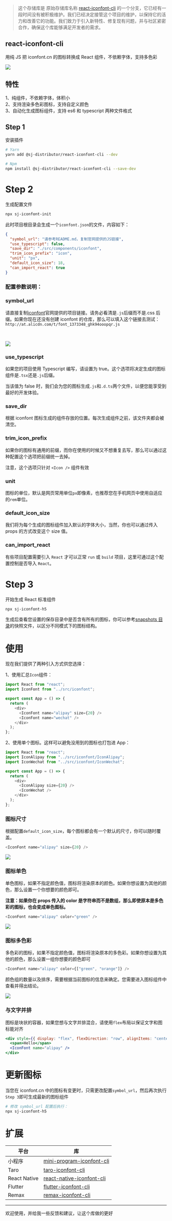 > 这个存储库是 原始存储库名称 [react-iconfont-cli](https://github.com/iconfont-cli/react-iconfont-cli) 的一个分支，它已经有一段时间没有被积极维护。我们已经决定接管这个项目的维护，以保持它的活力和改善它的功能。我们致力于引入新特性、修复现有问题，并与社区紧密合作，确保这个库能够满足开发者的需求。

## react-iconfont-cli

用纯 JS 把 iconfont.cn 的图标转换成 React 组件，不依赖字体，支持多色彩

![](https://github.com/Simoon-F/react-iconfont-cli/blob/master/images/icons.png?raw=true)

## 特性

1、纯组件，不依赖字体，体积小
<br />
2、支持渲染多色彩图标，支持自定义颜色
<br />
3、自动化生成图标组件，支持 es6 和 typescript 两种文件格式

## Step 1

安装插件

```bash
# Yarn
yarn add @sj-distributor/react-iconfont-cli --dev

# Npm
npm install @sj-distributor/react-iconfont-cli --save-dev
```

# Step 2

生成配置文件

```bash
npx sj-iconfont-init
```

此时项目根目录会生成一个`iconfont.json`的文件，内容如下：

```json
{
  "symbol_url": "请参考README.md，复制官网提供的JS链接",
  "use_typescript": false,
  "save_dir": "./src/components/iconfont",
  "trim_icon_prefix": "icon",
  "unit": "px",
  "default_icon_size": 18,
  "can_import_react": true
}
```

### 配置参数说明：

### symbol_url

请直接复制[iconfont](http://iconfont.cn)官网提供的项目链接。请务必看清是`.js`后缀而不是.css 后缀。如果你现在还没有创建 iconfont 的仓库，那么可以填入这个链接去测试：`http://at.alicdn.com/t/font_1373348_ghk94ooopqr.js`

<br />

![](https://github.com/Simoon-F/react-iconfont-cli/blob/master/images/symbol-url.png?raw=true)

### use_typescript

如果您的项目使用 Typescript 编写，请设置为 true。这个选项将决定生成的图标组件是`.tsx`还是`.js`后缀。

当该值为 false 时，我们会为您的图标生成`.js`和`.d.ts`两个文件，以便您能享受到最好的开发体验。

### save_dir

根据 iconfont 图标生成的组件存放的位置。每次生成组件之前，该文件夹都会被清空。

### trim_icon_prefix

如果你的图标有通用的前缀，而你在使用的时候又不想重复去写，那么可以通过这种配置这个选项把前缀统一去掉。

注意，这个选项只针对 `<Icon />` 组件有效

### unit

图标的单位，默认是网页常用单位`px`即像素，也推荐您在手机网页中使用自适应的`rem`单位。

### default_icon_size

我们将为每个生成的图标组件加入默认的字体大小，当然，你也可以通过传入 props 的方式改变这个 size 值。

### can_import_react

有些项目配置需要引入 `React` 才可以正常 `run` 或 `build` 项目，这里可通过这个配置控制是否导入 `React`。

# Step 3

开始生成 React 标准组件

```bash
npx sj-iconfont-h5
```

生成后查看您设置的保存目录中是否含有所有的图标，你可以参考[snapshots 目录](https://github.com/iconfont-cli/react-iconfont-cli/tree/master/snapshots)的快照文件，以区分不同模式下的图标结构。

# 使用

现在我们提供了两种引入方式供您选择：

1、使用汇总`Icon`组件：

```typescript jsx
import React from "react";
import IconFont from "../src/iconfont";

export const App = () => {
  return (
    <div>
      <IconFont name="alipay" size={20} />
      <IconFont name="wechat" />
    </div>
  );
};
```

2、使用单个图标。这样可以避免没用到的图标也打包进 App：

```typescript jsx
import React from "react";
import IconAlipay from "../src/iconfont/IconAlipay";
import IconWechat from "../src/iconfont/IconWechat";

export const App = () => {
  return (
    <div>
      <IconAlipay size={20} />
      <IconWechat />
    </div>
  );
};
```

### 图标尺寸

根据配置`default_icon_size`，每个图标都会有一个默认的尺寸，你可以随时覆盖。

```typescript jsx
<IconFont name="alipay" size={20} />
```

![](https://github.com/Simoon-F/react-iconfont-cli/blob/master/images/default-color-icon.png?raw=true)

### 图标单色

单色图标，如果不指定颜色值，图标将渲染原本的颜色。如果你想设置为其他的颜色，那么设置一个你想要的颜色即可。

**注意：如果你在 props 传入的 color 是字符串而不是数组，那么即使原本是多色彩的图标，也会变成单色图标。**

```typescript jsx
<IconFont name="alipay" color="green" />
```

![](https://github.com/Simoon-F/react-iconfont-cli/blob/master/images/one-color-icon.png?raw=true)

### 图标多色彩

多色彩的图标，如果不指定颜色值，图标将渲染原本的多色彩。如果你想设置为其他的颜色，那么设置一组你想要的颜色即可

```typescript jsx
<IconFont name="alipay" color={["green", "orange"]} />
```

颜色组的数量以及排序，需要根据当前图标的信息来确定。您需要进入图标组件中查看并得出结论。

![](https://github.com/Simoon-F/react-iconfont-cli/blob/master/images/multi-color-icon.png?raw=true)

### 与文字并排

图标是块状的容器，如果您想与文字并排混合，请使用`flex`布局以保证文字和图标能对齐

```jsx harmony
<div style={{ display: "flex", flexDirection: "row", alignItems: "center" }}>
  <span>Hello</span>
  <IconFont name="alipay" />
</div>
```

# 更新图标

当您在 iconfont.cn 中的图标有变更时，只需更改配置`symbol_url`，然后再次执行`Step 3`即可生成最新的图标组件

```bash
# 修改 symbol_url 配置后执行：
npx sj-iconfont-h5
```

# 扩展

| 平台         | 库                                                                                     |
| ------------ | -------------------------------------------------------------------------------------- |
| 小程序       | [mini-program-iconfont-cli](https://github.com/iconfont-cli/mini-program-iconfont-cli) |
| Taro         | [taro-iconfont-cli](https://github.com/iconfont-cli/taro-iconfont-cli)                 |
| React Native | [react-native-iconfont-cli](https://github.com/iconfont-cli/react-native-iconfont-cli) |
| Flutter      | [flutter-iconfont-cli](https://github.com/iconfont-cli/flutter-iconfont-cli)           |
| Remax        | [remax-iconfont-cli](https://github.com/iconfont-cli/remax-iconfont-cli)               |

---

欢迎使用，并给我一些反馈和建议，让这个库做的更好
